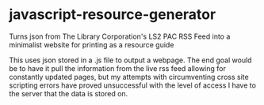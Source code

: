 # javascript-resource-generator
Turns json from The Library Corporation's LS2 PAC RSS Feed into a minimalist website for printing as a resource guide

This uses json stored in a .js file to output a webpage.  The end goal would be to have it pull the information from the live rss feed allowing for constantly updated pages, but my attempts with circumventing cross site scripting errors have proved unsuccessful with the level of access I have to the server that the data is stored on.  
